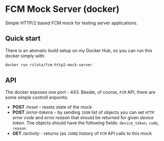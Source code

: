 # FCM Mock Server (docker)

Simple HTTP/2 based FCM mock for testing server applications.

## Quick start

There is an atomatic build setup on my Docker Hub, so you can run this docker simply with:
```bash
docker run rslota/fcm-http2-mock-server
```

## API

The docker exposes one port - 443. Beside, of course, `FCM` API, there are some simple controll enpoints:
* **POST** */reset* - resets state of the mock
* **POST** */error-tokens* - by sending `JSON` list of objects you can set `HTTP` *error code* and *error reason* that should be returned for given *device token*. The objects should have the following fields: `device_token`, `code`, `reason`
* **GET** */activity* - returns (as `JSON`) history of `FCM` API calls to this mock
